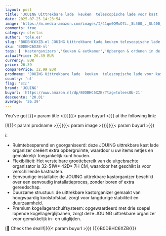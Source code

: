 ```yaml
---
layout: post
title: 'JOUING Uittrekbare lade  keuken  telescopische lade voor kast  zonder boren  instelbare breedte 32-52 cm  metaal  uittrekbare kastorganizer met plakband  schuivende lade  zwart '
date: 2025-07-25 14:23:54
image: 'https://m.media-amazon.com/images/I/41qm0QMuO7L._SL500_._SL400_.jpg'
comments: true
category: ofertas
author: 'tole.es'
slug: 'B0DBHC6XZB-nl JOUING Uittrekbare lade keuken telescopische lade voor...'
sku: 'B0DBHC6XZB-nl'
tags: [ 'Kastorganizers','Keuken & eetkamer','Opbergen & ordenen in de keuken','Rekken & houders voor de keuken','Uittrekbare organizers voor het huis','Wonen & keuken','jouing','🇳🇱', ]
actualPrice: 26.39 EUR
currency: EUR
price: 26.39
comparePrice: 32.99 EUR
prodname: 'JOUING Uittrekbare lade  keuken  telescopische lade voor kast  zonder boren  instelbare breedte 32-52 cm  metaal  uittrekbare kastorganizer met plakband  schuivende lade  zwart '
country: 'nl'
flag: '🇳🇱'
brand: 'JOUING'
buyurl: 'https://www.amazon.nl/dp/B0DBHC6XZB/?tag=tolees0b-21'
descuento: '20.01'
average: '26.39'
---
```


You've got [{{< param title >}}]({{< param buyurl >}}) at the following link:

[![{{< param prodname >}}]({{< param image >}})]({{< param buyurl >}})

ℹ️:

- Ruimtebesparend en georganiseerd: deze JOUING uittrekbare kast lade organizer creëert extra opbergruimte, waardoor u uw items netjes en gemakkelijk toegankelijk kunt houden.
- Flexibiliteit: Het verstelbare groottebereik van de uitgebrachte organisator is 32-51W* 42D* 7H CM, waardoor het geschikt is voor verschillende kastmaten.
- Eenvoudige installatie: de JOUING uittrekbare kastorganizer beschikt over een eenvoudig installatieproces, zonder boren of extra gereedschap.
- Duurzame structuur: de uittrekbare kastorganizer gemaakt van hoogwaardig koolstofstaal, zorgt voor langdurige stabiliteit en duurzaamheid.
- Premium kogellagerschuifsysteem: opgewaardeerd met drie soepel lopende kogellagerglijbanen, zorgt deze JOUING uittrekbare organizer voor gemakkelijk in- en uitglijden.

[🛒 Check the deal!!]({{< param buyurl >}})
{{<world>}}B0DBHC6XZB{{</world>}}
